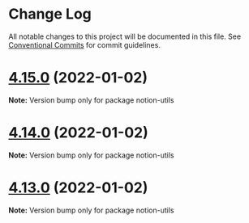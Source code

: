 # Change Log

All notable changes to this project will be documented in this file.
See [Conventional Commits](https://conventionalcommits.org) for commit guidelines.

# [4.15.0](https://github.com/mm-tech-inc/react-notion-x/compare/v4.14.0...v4.15.0) (2022-01-02)

**Note:** Version bump only for package notion-utils





# [4.14.0](https://github.com/mm-tech-inc/react-notion-x/compare/v4.13.0...v4.14.0) (2022-01-02)

**Note:** Version bump only for package notion-utils





# [4.13.0](https://github.com/harajune/react-notion-x/compare/v4.12.0...v4.13.0) (2022-01-02)

**Note:** Version bump only for package notion-utils
